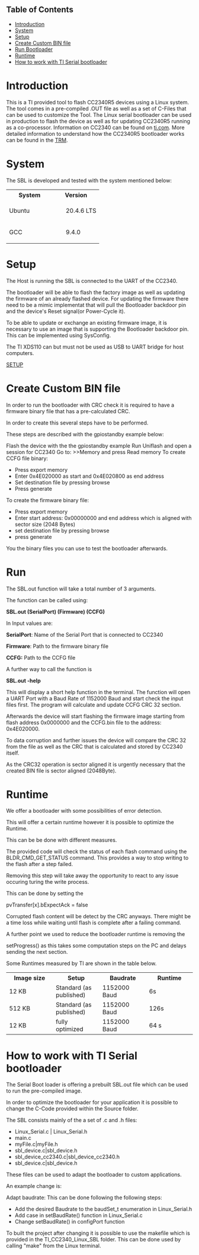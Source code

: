## Table of Contents

* [Introduction](#Introduction)
* [System](#System)
* [Setup](#Setup)
* [Create Custom BIN file](#create-custom-bin-file)
* [Run Bootloader](#Run)
* [Runtime](#Runtime)
* [How to work with TI Serial bootloader](#How-to-work-with-TI-Serial-bootloader)

# Introduction

This is a TI provided tool to flash CC2340R5 devices using a Linux system.
The tool comes in a pre-compiled .OUT file as well as a set of C-Files that can be used to customize the Tool. The Linux serial bootloader can be used in production to flash the device as well as for updating CC2340R5 running as a co-processor. Information on CC2340 can be found on <a href = "https://www.ti.com/">ti.com</a>. More detailed information to understand how the CC2340R5 bootloader works can be found in the <a href = " (https://www.ti.com/lit/ug/swcu193/swcu193.pdf)">TRM</a>. 

# System 
The SBL is developed and tested with the system mentioned below:
<table>
  <tbody>
    <tr>
      <th width = 50%>System</th>
      <th>Version</th>
    </tr>
    <tr>
      <td>
      Ubuntu
      </td>
      <td>
        <ul>
         20.4.6 LTS
        </ul>
      </td>
    </tr>
    <td>
      GCC
      </td>
      <td>
        <ul>
         9.4.0
        </ul>
      </td>
    
  </tbody>
</table>

# Setup

The Host is running the SBL is connected to the UART of the CC2340. 

The bootloader will be able to flash the factory image as well as updating the firmware of an already flashed device. For updating the firmware there need to be a mimic implementat that will pull the Bootloader backdoor pin and the device's Reset signal(or Power-Cycle it).

To be able to update or exchange an existing firmware image, it is necessary to use an image that is supporting the Bootloader backdoor pin. This can be implemented using SysConfig.

The TI XDS110 can but must not  be used as USB to UART bridge for host computers.

[SETUP](./TI_CC2340_Linux_SBL/images/Setup.png)

# Create Custom BIN file
In order to run the bootloader with CRC check it is required to have a firmware binary file that has  a pre-calculated CRC. 

In order to create this  several steps have to be performed. 

These steps are described with the gpiostandby example below: 

Flash the device with the the gpiostandby example
Run Uniflash and open a session for CC2340 
Go to:  >>Memory and press Read memory
To create CCFG file binary:
<ul>
          <li>Press export memory</li>
          <li>Enter 0x4E020000 as start and 0x4E020800 as end address</li>
          <li>Set destination file by pressing browse</li>
          <li>Press generate</li>
</ul>
To create the firmware binary file: 
<ul>
          <li>Press export memory </li>
          <li>Enter start address: 0x00000000 and end address which is aligned with sector size (2048 Bytes) </li>
          <li>set destination file by pressing browse</li>
          <li>press generate</li>
</ul>

You the binary files you can use to test the bootloader afterwards.

# Run
The SBL.out function will take a total number of 3 arguments. 

The function can be called using: 

**SBL.out (SerialPort) (Firmware) (CCFG)**

In Input values are: 

**SerialPort**: Name of the Serial Port that is connected to CC2340

**Firmware**: Path to the firmware binary file

**CCFG:** Path to the CCFG file

A further way to call the function is

**SBL.out -help**

This will display a short help function in the terminal. The function will open a UART Port with a Baud Rate of 1152000 Baud and start check the input files first.
The program will calculate and update CCFG  CRC 32 section.

Afterwards the device will start flashing the firmware image starting from flash address 0x0000000 and the CCFG.bin file to the address: 0x4E020000.

To data corruption and further issues the device will compare the CRC 32 from the file as well as the CRC that is calculated and stored by CC2340 itself.

As the CRC32 operation is sector aligned it is urgently necessary that the created BIN file is sector aligned (2048Byte).

# Runtime
We offer a bootloader with some possibilities of error detection.

This will offer a certain runtime however it is possible to optimize the Runtime.

This can be be done with different measures.

The provided code will check the status of each flash command using the BLDR_CMD_GET_STATUS command. This provides a way to stop writing to the flash after a step failed.

Removing this step will take away the opportunity to react to any issue occuring turing the write process. 

This can be done by setting the 

pvTransfer[x].bExpectAck = false

Corrupted flash content will be detect by the CRC anyways. There might be a time loss while waiting until flash is complete after a failing command.

A further point we used to reduce the bootloader runtime is removing the

setProgress() as this takes some computation steps on the PC and delays sending the next section.

Some Runtimes measured by TI are shown in the table below.

<table>
  <tbody>
    <tr>
      <th width = 25%>Image size</th>
      <th width = 25%>Setup</th>
      <th width = 25%>Baudrate</th>
      <th width = 25%>Runtime</th>
    </tr>
    <tr>
      <td>
      12 KB
      </td>
      <td>
      Standard (as published)
      </td>
      <td>
      1152000 Baud
      </td>
      <td>
         6s
      </td>
    </tr>
        <tr>
      <td>
      512 KB
      </td>
      <td>
      Standard (as published)
      </td>
      <td>
      1152000 Baud
      </td>
      <td>
         126s
      </td>
          <tr>
      <td>
      12 KB
      </td>
      <td>
      fully optimized
      </td>
      <td>
      1152000 Baud
      </td>
      <td>
         64 s
      </td>
    </tr>
    </tr>
    
    
  </tbody>
</table>

# How to work with TI Serial bootloader
The Serial Boot loader is offering a prebuilt SBL.out file which can be used to run the pre-compiled image.

In order to optimize the bootloader for your application it is possible to change the C-Code provided within the Source folder. 

The SBL consists mainly of the a set of .c and .h files: 
<ul>
          <li>Linux_Serial.c | Linux_Serial.h </li>
          <li>main.c</li>
          <li>myFile.c|myFile.h</li>
          <li>sbl_device.c|sbl_device.h</li>
          <li>sbl_device_cc2340.c|sbl_device_cc2340.h</li>
          <li>sbl_device.c|sbl_device.h</li>
</ul>
These files can be used to adapt the bootloader to custom applications.

An example change is: 

Adapt baudrate: 
This  can be done following the following steps: 
<ul>
          <li>Add the desired Baudrate to the baudSet_t enumeration in Linux_Serial.h</li>
          <li>Add case in setBaudRate() function in Linux_Serial.c</li>
          <li>Change setBaudRate() in configPort function</li>
</ul>
To built the project after changing it is possible to use the makefile which is provided in the
TI_CC2340_Linux_SBL folder. This can be done used by calling "make" from the Linux terminal. 
